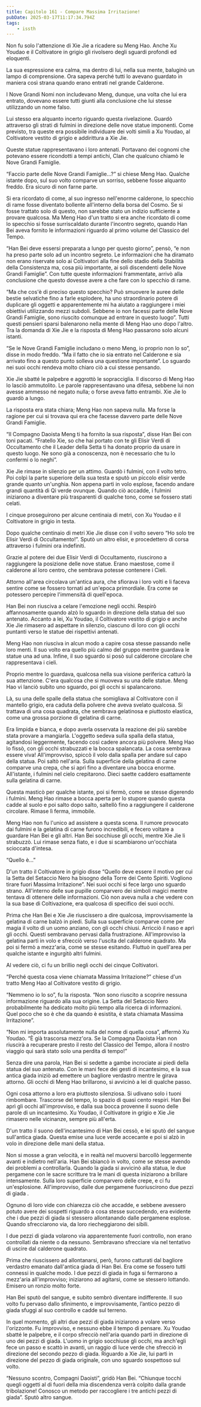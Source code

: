 ```yaml
---
title: Capitolo 161 - Compare Massima Irritazione!
pubDate: 2025-03-17T11:17:34.794Z
tags:
    - issth
---
```



Non fu solo l'attenzione di Xie Jie a ricadere su Meng Hao. Anche Xu Youdao e il Coltivatore in grigio gli rivolsero degli sguardi profondi ed eloquenti.


La sua espressione era calma, ma dentro di lui, nella sua mente, baluginò un lampo di comprensione. Ora sapeva perché tutti lo avevano guardato in maniera così strana quando erano entrati nel grande Calderone.


I Nove Grandi Nomi non includevano Meng, dunque, una volta che lui era entrato, dovevano essere tutti giunti alla conclusione che lui stesse utilizzando un nome falso.


Lui stesso era alquanto incerto riguardo questa rivelazione. Guardò attraverso gli strati di fulmini in direzione delle nove statue imponenti. Come previsto, tra queste era possibile individuare dei volti simili a Xu Youdao, al Coltivatore vestito di grigio e addirittura a Xie Jie.


Queste statue rappresentavano i loro antenati. Portavano dei cognomi che potevano essere ricondotti a tempi antichi, Clan che qualcuno chiamò le Nove Grandi Famiglie.


“Faccio parte delle Nove Grandi Famiglie...?” si chiese Meng Hao. Qualche istante dopo, sul suo volto comparve un sorriso, sebbene fosse alquanto freddo. Era sicuro di non farne parte.


Si era ricordato di come, al suo ingresso nell'enorme calderone, lo specchio di rame fosse diventato bollente all'interno della borsa del Cosmo. Se si fosse trattato solo di questo, non sarebbe stato un indizio sufficiente a provare qualcosa. Ma Meng Hao d'un tratto si era anche ricordato di come lo specchio si fosse surriscaldato durante l'incontro segreto, quando Han Bei aveva fornito le informazioni riguardo al primo volume del Classico del Tempo.


“Han Bei deve essersi preparata a lungo per questo giorno”, pensò, “e non ha preso parte  solo ad un incontro segreto. Le informazioni che ha diramato non erano riservate solo ai Coltivatori alla fine dello stadio della Stabilità della Consistenza ma, cosa più importante, ai soli discendenti delle Nove Grandi Famiglie”. Con tutte queste informazioni frammentate, arrivò alla conclusione che questo dovesse avere a che fare con lo specchio di rame.


“Ma che cos'è di preciso questo specchio? Può smuovere le auree delle bestie selvatiche fino a farle esplodere, ha uno straordinario potere di duplicare gli oggetti e apparentemente mi ha aiutato a raggiungere i miei obiettivi utilizzando mezzi subdoli. Sebbene io non facessi parte delle Nove Grandi Famiglie, sono riuscito comunque ad entrare in questo luogo”. Tutti questi pensieri sparsi balenarono nella mente di Meng Hao uno dopo l'altro. Tra la domanda di Xie Jie e la risposta di Meng Hao passarono solo alcuni istanti.


“Se le Nove Grandi Famiglie includano o meno Meng, io proprio non lo so”, disse in modo freddo. “Ma il fatto che io sia entrato nel Calderone e sia arrivato fino a questo punto solleva una questione importante”. Lo sguardo nei suoi occhi rendeva molto chiaro ciò a cui stesse pensando.


Xie Jie sbatté le palpebre e aggrottò le sopracciglia. Il discorso di Meng Hao lo lasciò ammutolito. Le parole rappresentavano una difesa, sebbene lui non avesse ammesso né negato nulla; o forse aveva fatto entrambi. Xie Jie lo guardò a lungo.


La risposta era stata chiara; Meng Hao non sapeva nulla. Ma forse la ragione per cui si trovava qui era che facesse davvero parte delle Nove Grandi Famiglie.


“Il Compagno Daoista Meng ti ha fornito la sua risposta”, disse Han Bei con toni pacati. “Fratello Xie, so che hai portato con te gli Elisir Verdi di Occultamento che il Leader della Setta ti ha donato proprio da usare in questo luogo. Ne sono già a conoscenza, non è necessario che tu lo confermi o lo neghi”.


Xie Jie rimase in silenzio per un attimo. Guardò i fulmini, con il volto tetro. Poi colpì la parte superiore della sua testa e sputò un piccolo elisir verde grande quanto un'unghia. Non appena partì in volo esplose, facendo andare grandi quantità di Qi verde ovunque. Quando ciò accadde, i fulmini iniziarono a diventare più trasparenti di qualche tono, come se fossero stati celati.


I cinque proseguirono per alcune centinaia di metri, con Xu Youdao e il Coltivatore in grigio in testa.


Dopo qualche centinaio di metri Xie Jie disse con il volto severo “Ho solo tre Elisir Verdi di Occultamento!”. Sputò un altro elisir, e procedettero di corsa attraverso i fulmini ora indefiniti.


Grazie al potere dei due Elisir Verdi di Occultamento, riuscirono a raggiungere la posizione delle nove statue. Erano maestose, come il calderone al loro centro, che sembrava potesse contenere i Cieli.


Attorno all'area circolava un'antica aura, che sfiorava i loro volti e li faceva sentire come se  fossero tornati ad un'epoca primordiale. Era come se potessero percepire l'immensità di quell'epoca.


Han Bei non riusciva a celare l'emozione negli occhi. Respirò affannosamente quando alzò lo sguardo in direzione della statua del suo antenato. Accanto a lei, Xu Youdao, il Coltivatore vestito di grigio e anche Xie Jie rimasero ad aspettare in silenzio, ciascuno di loro con gli occhi puntanti verso le statue dei rispettivi antenati.


Meng Hao non riusciva in alcun modo a capire cosa stesse passando nelle loro menti. Il suo volto era quello più calmo del gruppo mentre guardava le statue una ad una. Infine, il suo sguardo si posò sul calderone circolare che rappresentava i cieli.


Proprio mentre lo guardava, qualcosa nella sua visione periferica catturò la sua attenzione. C'era qualcosa che si muoveva su una delle statue. Meng Hao vi lanciò subito uno sguardo, poi gli occhi si spalancarono.


Là, su una delle spalle della statua che somigliava al Coltivatore con il mantello grigio, era caduta della polvere che aveva svelato qualcosa. Si trattava di una cosa quadrata, che sembrava gelatinosa e piuttosto elastica, come una grossa porzione di gelatina di carne.


Era limpida e bianca, e dopo averla osservata la reazione dei più sarebbe stata provare a mangiarla. L'oggetto sedeva sulla spalla della statua, agitandosi leggermente, facendo così cadere ancora più polvere. Meng Hao lo fissò, con gli occhi strabuzzati e la bocca spalancata. La cosa sembrava essere viva! All'improvviso, spiccò il volo dalla spalla per andare sul capo della statua. Poi saltò nell'aria. Sulla superficie della gelatina di carne comparve una crepa, che si aprì fino a diventare una bocca enorme. All'istante, i fulmini nel cielo crepitarono. Dieci saette caddero esattamente sulla gelatina di carne.


Questa masticò per qualche istante, poi si fermò, come se stesse digerendo i fulmini. Meng Hao rimase a bocca aperta per lo stupore quando questa cadde al suolo e poi salto dopo salto, saltellò fino a raggiungere il calderone circolare. Rimase lì ferma, immobile.


Meng Hao non fu l'unico ad assistere a questa scena. Il rumore provocato dai fulmini e la gelatina di carne furono incredibili, e fecero voltare a guardare Han Bei e gli altri. Han Bei socchiuse gli occhi, mentre Xie Jie li strabuzzò. Lui rimase senza fiato, e i due si scambiarono un'occhiata scioccata d'intesa.


“Quello è...”


D'un tratto il Coltivatore in grigio disse “Quello deve essere il motivo per cui la Setta del Setaccio Nero ha bisogno della Torre dei Cento Spiriti. Vogliono tirare fuori Massima Irritazione”. Nei suoi occhi si fece largo uno sguardo strano. All'interno delle sue pupille comparvero dei simboli magici mentre tentava di ottenere delle informazioni. Ciò non aveva nulla a che vedere con la sua base di Coltivazione, era qualcosa di specifico dei suoi occhi.


Prima che Han Bei e Xie Jie riuscissero a dire qualcosa, improvvisamente la gelatina di carne balzò in piedi. Sulla sua superficie comparve come per magia il volto di un uomo anziano, con gli occhi chiusi. Arricciò il naso e aprì gli occhi. Questi sembravano pervasi dalla frustrazione. All'improvviso la gelatina partì in volo e sfrecciò verso l'uscita del calderone quadrato. Ma poi si fermò a mezz'aria, come se stesse esitando. Fluttuò in quell'area per qualche istante e ingurgitò altri fulmini.


Al vedere ciò, ci fu un brillio negli occhi dei cinque Coltivatori.


“Perché questa cosa viene chiamata Massima Irritazione?” chiese d'un tratto Meng Hao al Coltivatore vestito di grigio.


“Nemmeno io lo so”, fu la risposta. “Non sono riuscito a scoprire nessuna informazione riguardo alla sua origine. La Setta del Setaccio Nero probabilmente ha dedicato molto più tempo alla ricerca di informazioni. Quel poco che so è che da quando è esistita, è stata chiamata Massima Irritazione”.


“Non mi importa assolutamente nulla del nome di quella cosa”, affermò Xu Youdao. “È già trascorsa mezz'ora. Se la Compagna Daoista Han non riuscirà a recuperare presto il resto del Classico del Tempo, allora il nostro viaggio qui sarà stato solo una perdita di tempo!”


Senza dire una parola, Han Bei si sedette a gambe incrociate ai piedi della statua del suo antenato. Con le mani fece dei gesti di incantesimo, e la sua antica giada iniziò ad emettere un bagliore verdastro mentre le girava attorno. Gli occhi di Meng Hao brillarono, si avvicinò a lei di qualche passo.


Ogni cosa attorno a loro era piuttosto silenziosa. Si udivano solo i tuoni rimbombare. Trascorse del tempo, lo spazio di quasi cento respiri. Han Bei aprì gli occhi all'improvviso, e dalla sua bocca provenne il suono delle parole di un incantesimo. Xu Youdao, il Coltivatore in grigio e Xie Jie rimasero nelle vicinanze, sempre più all'erta.


D'un tratto il suono dell'incantesimo di Han Bei cessò, e lei sputò del sangue sull'antica giada. Questa emise una luce verde accecante e poi si alzò in volo in direzione delle mani della statua.


Non si mosse a gran velocità, e in realtà nel muoversi barcollò leggermente avanti e indietro nell'aria. Han Bei sbiancò in volto, come se stesse avendo dei problemi a controllarla. Quando la giada si avvicinò alla statua, le due pergamene con le sacre scritture tra le mani di questa iniziarono a brillare intensamente. Sulla loro superficie comparvero delle crepe, e ci fu un'esplosione. All'improvviso, dalle due pergamene fuoriuscirono due pezzi di giada .


Ognuno di loro vide con chiarezza ciò che accadde, e sebbene avessero potuto avere dei sospetti riguardo a cosa stesse succedendo, era evidente che i due pezzi di giada si stessero allontanando dalle pergamene esplose. Quando sfrecciarono via, da loro riecheggiarono dei sibili.


I due pezzi di giada volarono via apparentemente fuori controllo, non erano controllati da niente o da nessuno. Sembravano sfrecciare via nel tentativo di uscire dal calderone quadrato.


Prima che riuscissero ad allontanarsi, però, furono catturati dal bagliore verdastro emanato dall'antica giada di Han Bei. Era come se fossero tutti connessi in qualche modo. I due pezzi di giada in fuga si fermarono a mezz'aria all'improvviso; iniziarono ad agitarsi, come se stessero lottando. Emisero un ronzio molto forte.


Han Bei sputò del sangue, e subito sembrò diventare indifferente. Il suo volto fu pervaso dallo sfinimento, e improvvisamente, l’antico pezzo di giada sfuggì al suo controllo e cadde sul terreno.


In quel momento, gli altri due pezzi di giada iniziarono a volare verso l'orizzonte. Fu improvviso, e nessuno ebbe il tempo di pensare. Xu Youdao sbatté le palpebre, e il corpo sfrecciò nell'aria quando partì in direzione di uno dei pezzi di giada. L'uomo in grigio socchiuse gli occhi, ma anch'egli fece un passo e scattò in avanti, un raggio di luce verde che sfrecciò in direzione del secondo pezzo di giada. Riguardo a Xie Jie, lui partì in direzione del pezzo di giada originale, con uno sguardo sospettoso sul volto.


“Nessuno scontro, Compagni Daoisti”, gridò Han Bei. “Chiunque tocchi quegli oggetti al di fuori della mia discendenza verrà colpito dalla grande tribolazione! Conosco un metodo per raccogliere i tre antichi pezzi di giada”. Sputò altro sangue.
                                


                                



